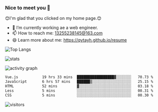 ### Nice to meet you 👋

😊I'm glad that you clicked on my home page.😊

- 🔭 I’m currently working ae a web engineer.
- 📫 How to reach me: 13255238145@163.com
- 😄 Learn more about me: https://qytayh.github.io/resume

![Top Langs](https://github-readme-stats.vercel.app/api/top-langs?username=qytayh) 

![stats](https://github-readme-stats.vercel.app/api?username=qytayh&show_icons=true&theme=radical&layout=compact)
	
![activity graph](https://activity-graph.herokuapp.com/graph?username=qytayh&theme=dracula)

<!--START_SECTION:waka-->

```txt
Vue.js           19 hrs 33 mins  █████████████████▓░░░░░░░   70.73 %
JavaScript       6 hrs 57 mins   ██████▒░░░░░░░░░░░░░░░░░░   25.15 %
HTML             52 mins         ▓░░░░░░░░░░░░░░░░░░░░░░░░   03.18 %
Less             5 mins          ░░░░░░░░░░░░░░░░░░░░░░░░░   00.31 %
CSS              5 mins          ░░░░░░░░░░░░░░░░░░░░░░░░░   00.30 %
```

<!--END_SECTION:waka-->

![visitors](https://visitor-badge.glitch.me/badge?page_id=qytayh)


<!--
**qytayh/qytayh** is a ✨ _special_ ✨ repository because its `README.md` (this file) appears on your GitHub profile.

Here are some ideas to get you started:

- 🔭 I’m currently working on ...
- 🌱 I’m currently learning ...
- 👯 I’m looking to collaborate on ...
- 🤔 I’m looking for help with ...
- 💬 Ask me about ...
- 📫 How to reach me: ...
- 😄 Pronouns: ...
- ⚡ Fun fact: ...
-->
